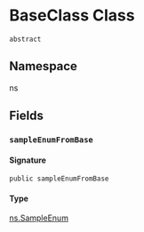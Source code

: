 # BaseClass Class
`abstract`

## Namespace
ns

## Fields
### `sampleEnumFromBase`

#### Signature
```apex
public sampleEnumFromBase
```

#### Type
[ns.SampleEnum](../Sample-Enums/ns.SampleEnum.md)